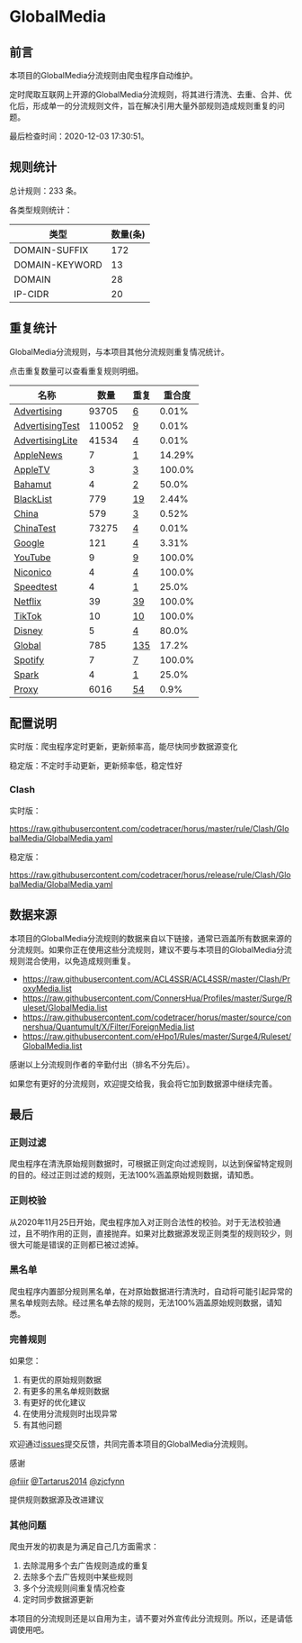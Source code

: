 # GlobalMedia

## 前言

本项目的GlobalMedia分流规则由爬虫程序自动维护。

定时爬取互联网上开源的GlobalMedia分流规则，将其进行清洗、去重、合并、优化后，形成单一的分流规则文件，旨在解决引用大量外部规则造成规则重复的问题。




最后检查时间：2020-12-03 17:30:51。

## 规则统计

总计规则：233 条。

各类型规则统计：

| 类型 | 数量(条) |
| ---- | ---- |
| DOMAIN-SUFFIX | 172 |
| DOMAIN-KEYWORD | 13 |
| DOMAIN | 28 |
| IP-CIDR | 20 |
## 重复统计

GlobalMedia分流规则，与本项目其他分流规则重复情况统计。

点击重复数量可以查看重复规则明细。

| 名称 | 数量 | 重复 | 重合度 |
| ---- | ---- | ---- | ------ |
|  [Advertising](https://github.com/codetracer/horus/tree/master/rule/Clash/Advertising)    | 93705   | [6](https://github.com/codetracer/horus/tree/master/rule/Clash/GlobalMedia/Repeat.list)   |   0.01% |
|  [AdvertisingTest](https://github.com/codetracer/horus/tree/master/rule/Clash/AdvertisingTest)    | 110052   | [9](https://github.com/codetracer/horus/tree/master/rule/Clash/GlobalMedia/Repeat.list)   |   0.01% |
|  [AdvertisingLite](https://github.com/codetracer/horus/tree/master/rule/Clash/AdvertisingLite)    | 41534   | [4](https://github.com/codetracer/horus/tree/master/rule/Clash/GlobalMedia/Repeat.list)   |   0.01% |
|  [AppleNews](https://github.com/codetracer/horus/tree/master/rule/Clash/AppleNews)    | 7   | [1](https://github.com/codetracer/horus/tree/master/rule/Clash/GlobalMedia/Repeat.list)   |   14.29% |
|  [AppleTV](https://github.com/codetracer/horus/tree/master/rule/Clash/AppleTV)    | 3   | [3](https://github.com/codetracer/horus/tree/master/rule/Clash/GlobalMedia/Repeat.list)   |   100.0% |
|  [Bahamut](https://github.com/codetracer/horus/tree/master/rule/Clash/Bahamut)    | 4   | [2](https://github.com/codetracer/horus/tree/master/rule/Clash/GlobalMedia/Repeat.list)   |   50.0% |
|  [BlackList](https://github.com/codetracer/horus/tree/master/rule/Clash/BlackList)    | 779   | [19](https://github.com/codetracer/horus/tree/master/rule/Clash/GlobalMedia/Repeat.list)   |   2.44% |
|  [China](https://github.com/codetracer/horus/tree/master/rule/Clash/China)    | 579   | [3](https://github.com/codetracer/horus/tree/master/rule/Clash/GlobalMedia/Repeat.list)   |   0.52% |
|  [ChinaTest](https://github.com/codetracer/horus/tree/master/rule/Clash/ChinaTest)    | 73275   | [4](https://github.com/codetracer/horus/tree/master/rule/Clash/GlobalMedia/Repeat.list)   |   0.01% |
|  [Google](https://github.com/codetracer/horus/tree/master/rule/Clash/Google)    | 121   | [4](https://github.com/codetracer/horus/tree/master/rule/Clash/GlobalMedia/Repeat.list)   |   3.31% |
|  [YouTube](https://github.com/codetracer/horus/tree/master/rule/Clash/YouTube)    | 9   | [9](https://github.com/codetracer/horus/tree/master/rule/Clash/GlobalMedia/Repeat.list)   |   100.0% |
|  [Niconico](https://github.com/codetracer/horus/tree/master/rule/Clash/Niconico)    | 4   | [4](https://github.com/codetracer/horus/tree/master/rule/Clash/GlobalMedia/Repeat.list)   |   100.0% |
|  [Speedtest](https://github.com/codetracer/horus/tree/master/rule/Clash/Speedtest)    | 4   | [1](https://github.com/codetracer/horus/tree/master/rule/Clash/GlobalMedia/Repeat.list)   |   25.0% |
|  [Netflix](https://github.com/codetracer/horus/tree/master/rule/Clash/Netflix)    | 39   | [39](https://github.com/codetracer/horus/tree/master/rule/Clash/GlobalMedia/Repeat.list)   |   100.0% |
|  [TikTok](https://github.com/codetracer/horus/tree/master/rule/Clash/TikTok)    | 10   | [10](https://github.com/codetracer/horus/tree/master/rule/Clash/GlobalMedia/Repeat.list)   |   100.0% |
|  [Disney](https://github.com/codetracer/horus/tree/master/rule/Clash/Disney)    | 5   | [4](https://github.com/codetracer/horus/tree/master/rule/Clash/GlobalMedia/Repeat.list)   |   80.0% |
|  [Global](https://github.com/codetracer/horus/tree/master/rule/Clash/Global)    | 785   | [135](https://github.com/codetracer/horus/tree/master/rule/Clash/GlobalMedia/Repeat.list)   |   17.2% |
|  [Spotify](https://github.com/codetracer/horus/tree/master/rule/Clash/Spotify)    | 7   | [7](https://github.com/codetracer/horus/tree/master/rule/Clash/GlobalMedia/Repeat.list)   |   100.0% |
|  [Spark](https://github.com/codetracer/horus/tree/master/rule/Clash/Spark)    | 4   | [1](https://github.com/codetracer/horus/tree/master/rule/Clash/GlobalMedia/Repeat.list)   |   25.0% |
|  [Proxy](https://github.com/codetracer/horus/tree/master/rule/Clash/Proxy)    | 6016   | [54](https://github.com/codetracer/horus/tree/master/rule/Clash/GlobalMedia/Repeat.list)   |   0.9% |
## 配置说明

实时版：爬虫程序定时更新，更新频率高，能尽快同步数据源变化

稳定版：不定时手动更新，更新频率低，稳定性好

### Clash 
实时版：

https://raw.githubusercontent.com/codetracer/horus/master/rule/Clash/GlobalMedia/GlobalMedia.yaml

稳定版：

https://raw.githubusercontent.com/codetracer/horus/release/rule/Clash/GlobalMedia/GlobalMedia.yaml

## 数据来源

本项目的GlobalMedia分流规则的数据来自以下链接，通常已涵盖所有数据来源的分流规则。如果你正在使用这些分流规则，建议不要与本项目的GlobalMedia分流规则混合使用，以免造成规则重复。

- https://raw.githubusercontent.com/ACL4SSR/ACL4SSR/master/Clash/ProxyMedia.list
- https://raw.githubusercontent.com/ConnersHua/Profiles/master/Surge/Ruleset/GlobalMedia.list
- https://raw.githubusercontent.com/codetracer/horus/master/source/connershua/Quantumult/X/Filter/ForeignMedia.list
- https://raw.githubusercontent.com/eHpo1/Rules/master/Surge4/Ruleset/GlobalMedia.list


感谢以上分流规则作者的辛勤付出（排名不分先后）。

如果您有更好的分流规则，欢迎提交给我，我会将它加到数据源中继续完善。

## 最后

### 正则过滤

爬虫程序在清洗原始规则数据时，可根据正则定向过滤规则，以达到保留特定规则的目的。经过正则过滤的规则，无法100%涵盖原始规则数据，请知悉。

### 正则校验

从2020年11月25日开始，爬虫程序加入对正则合法性的校验。对于无法校验通过，且不明作用的正则，直接抛弃。如果对比数据源发现正则类型的规则较少，则很大可能是错误的正则都已被过滤掉。

### 黑名单

爬虫程序内置部分规则黑名单，在对原始数据进行清洗时，自动将可能引起异常的黑名单规则去除。经过黑名单去除的规则，无法100%涵盖原始规则数据，请知悉。

### 完善规则

如果您：

1. 有更优的原始规则数据
2. 有更多的黑名单规则数据
3. 有更好的优化建议
4. 在使用分流规则时出现异常
5. 有其他问题

欢迎通过[issues](https://github.com/codetracer/horus/issues/new)提交反馈，共同完善本项目的GlobalMedia分流规则。

感谢

[@fiiir](https://github.com/fiiir) [@Tartarus2014](https://github.com/Tartarus2014) [@zjcfynn](https://github.com/zjcfynn) 

提供规则数据源及改进建议

### 其他问题

爬虫开发的初衷是为满足自己几方面需求：

1. 去除混用多个去广告规则造成的重复
2. 去除多个去广告规则中某些规则
3. 多个分流规则间重复情况检查
4. 定时同步数据源更新

本项目的分流规则还是以自用为主，请不要对外宣传此分流规则。所以，还是请低调使用吧。